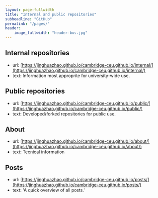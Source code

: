 ```yaml
---
layout: page-fullwidth
title: "Internal and public repositories"
subheadline: "GitHub"
permalink: "/pages/"
header:
    image_fullwidth: "header-bus.jpg"
---
```


## Internal repositories
   - url:  [https://jinghuazhao.github.io/cambridge-ceu.github.io/internal/](https://jinghuazhao.github.io/cambridge-ceu.github.io/internal/)
   - text: Information most approprite for university-wide use.

## Public repositories
   - url:  [https://jinghuazhao.github.io/cambridge-ceu.github.io/public/](https://jinghuazhao.github.io/cambridge-ceu.github.io/public/)
   - text: Developed/forked repositories for public use.

## About
   - url:  [https://jinghuazhao.github.io/cambridge-ceu.github.io/about/](https://jinghuazhao.github.io/cambridge-ceu.github.io/about/)
   - text: Tecnical information

## Posts
   - url:  [https://jinghuazhao.github.io/cambridge-ceu.github.io/posts/](https://jinghuazhao.github.io/cambridge-ceu.github.io/posts/)
   - text: 'A quick overview of all posts.'

